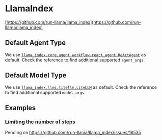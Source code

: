 # LlamaIndex

[https://github.com/run-llama/llama_index](https://github.com/run-llama/llama_index)

## Default Agent Type

We use [`llama_index.core.agent.workflow.react_agent.ReActAgent`](https://docs.llamaindex.ai/en/stable/api_reference/agent/#llama_index.core.agent.workflow.ReActAgent) as default.
Check the reference to find additional supported `agent_args`.

## Default Model Type

We use [`llama_index.llms.litellm.LiteLLM`](https://docs.llamaindex.ai/en/stable/examples/llm/litellm/) as default.
Check the reference to find additional supported `model_args`.

## Examples

### Limiting the number of steps

Pending on https://github.com/run-llama/llama_index/issues/18535
